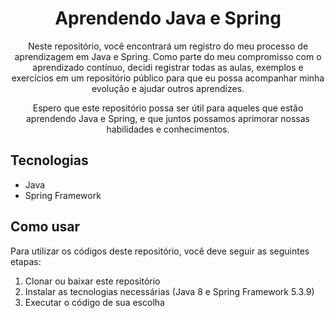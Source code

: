 <h1 align="center">Aprendendo Java e Spring</h1>

<p align="center">Neste repositório, você encontrará um registro do meu processo de aprendizagem em Java e Spring. Como parte do meu compromisso com o aprendizado contínuo, decidi registrar todas as aulas, exemplos e exercícios em um repositório público para que eu possa acompanhar minha evolução e ajudar outros aprendizes.</p>

<p align="center">Espero que este repositório possa ser útil para aqueles que estão aprendendo Java e Spring, e que juntos possamos aprimorar nossas habilidades e conhecimentos.</p>

## Tecnologias

- Java
- Spring Framework

## Como usar

Para utilizar os códigos deste repositório, você deve seguir as seguintes etapas:

1. Clonar ou baixar este repositório
2. Instalar as tecnologias necessárias (Java 8 e Spring Framework 5.3.9)
3. Executar o código de sua escolha
